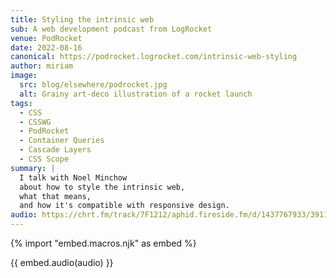 ```yaml
---
title: Styling the intrinsic web
sub: A web development podcast from LogRocket
venue: PodRocket
date: 2022-08-16
canonical: https://podrocket.logrocket.com/intrinsic-web-styling
author: miriam
image:
  src: blog/elsewhere/podrocket.jpg
  alt: Grainy art-deco illustration of a rocket launch
tags:
  - CSS
  - CSSWG
  - PodRocket
  - Container Queries
  - Cascade Layers
  - CSS Scope
summary: |
  I talk with Noel Minchow
  about how to style the intrinsic web,
  what that means,
  and how it's compatible with responsive design.
audio: https://chrt.fm/track/7F1212/aphid.fireside.fm/d/1437767933/3911462c-bca2-48c2-9103-610ba304c673/428b7c76-ba2e-46a6-bd53-1ab9369aa26c.mp3
---
```


{% import "embed.macros.njk" as embed %}

{{ embed.audio(audio) }}
